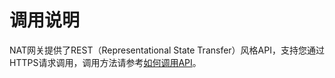 # 调用说明<a name="zh-cn_topic_2019063002"></a>

NAT网关提供了REST（Representational State Transfer）风格API，支持您通过HTTPS请求调用，调用方法请参考[如何调用API](如何调用API.md)。

